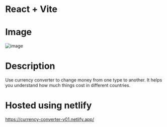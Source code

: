 # React + Vite

# Image
![image](https://github.com/Alanmp1857/currency-converter/assets/95167331/347fbdb8-81cb-4c56-88f5-bdea925df06c)

# Description
Use currency converter to change money from one type to another. It helps you understand how much things cost in different countries.

# Hosted using netlify
https://currency-converter-v01.netlify.app/
